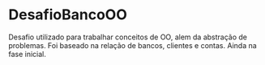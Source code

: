 # DesafioBancoOO

Desafio utilizado para trabalhar conceitos de OO, alem da abstração de problemas.
Foi baseado na relação de bancos, clientes e contas. Ainda na fase inicial.
